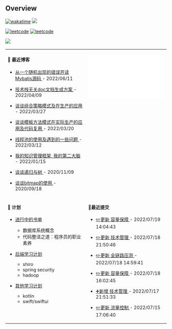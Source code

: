 
## Overview

[![wakatime](https://wakatime.com/badge/user/78591c59-95d5-4479-b2fc-988c35f31d59.svg)](https://wakatime.com/@78591c59-95d5-4479-b2fc-988c35f31d59)
![](https://gpvc.arturio.dev/0xcaffebabe)

[![leetcode](https://leetcode-badge.haozibi.dev/v1cn/solved/0xcaffebabe.svg)](https://leetcode.cn/u/0xcaffebabe/) [![leetcode](https://leetcode-badge.haozibi.dev/v1cn/accepted-rate/0xcaffebabe.svg)](https://leetcode.cn/u/0xcaffebabe/)

![](https://github-readme-stats.vercel.app/api/wakatime?username=0xcaffebabe&layout=compact&langs_count=12&theme=dark)

<table>

<tr>
<td valign="top" width="50%">

#### 📖 最近博客


* <a href="https://0xcaffebabe.github.io/java/2022/06/11/%E4%BB%8E%E4%B8%80%E4%B8%AA%E9%9A%8F%E6%9C%BA%E5%87%BA%E7%8E%B0%E7%9A%84%E9%94%99%E8%AF%AF%E5%BC%80%E8%AF%BBMybatis%E6%BA%90%E7%A0%81.html" target="_blank"> 从一个随机出现的错误开读Mybatis源码 </a> - 2022/06/11 

    
* <a href="https://0xcaffebabe.github.io/%E6%97%A5%E5%B8%B8/2022/04/09/%E6%8A%80%E6%9C%AF%E6%A0%88%E6%97%A0%E5%85%B3doc%E6%96%87%E6%A1%A3%E7%94%9F%E6%88%90%E6%96%B9%E6%A1%88.html" target="_blank"> 技术栈无关doc文档生成方案 </a> - 2022/04/09 

    
* <a href="https://0xcaffebabe.github.io/%E8%AE%BE%E8%AE%A1%E6%A8%A1%E5%BC%8F/2022/03/27/%E8%B0%88%E8%B0%88%E7%BB%84%E5%90%88%E7%AD%96%E7%95%A5%E6%A8%A1%E5%BC%8F%E5%8F%8A%E5%9C%A8%E7%94%9F%E4%BA%A7%E7%9A%84%E5%BA%94%E7%94%A8.html" target="_blank"> 谈谈组合策略模式及在生产的应用 </a> - 2022/03/27 

    
* <a href="https://0xcaffebabe.github.io/%E8%AE%BE%E8%AE%A1%E6%A8%A1%E5%BC%8F/2022/03/20/%E8%B0%88%E8%B0%88%E6%A8%A1%E6%9D%BF%E6%96%B9%E6%B3%95%E6%A8%A1%E5%BC%8F%E5%9C%A8%E5%AE%9E%E9%99%85%E7%94%9F%E4%BA%A7%E7%9A%84%E5%BA%94%E7%94%A8%E5%8F%8A%E4%BB%A3%E7%A0%81%E5%A4%8D%E7%94%A8.html" target="_blank"> 谈谈模板方法模式在实际生产的应用及代码复用 </a> - 2022/03/20 

    
* <a href="https://0xcaffebabe.github.io/java/2022/03/12/%E7%BA%BF%E7%A8%8B%E6%B1%A0%E7%9A%84%E4%BD%BF%E7%94%A8%E5%8F%8A%E9%81%87%E5%88%B0%E7%9A%84%E4%B8%80%E4%BA%9B%E9%97%AE%E9%A2%98.html" target="_blank"> 线程池的使用及遇到的一些问题 </a> - 2022/03/12 

    
* <a href="https://0xcaffebabe.github.io/%E7%94%9F%E6%B6%AF/2022/01/15/%E6%88%91%E7%9A%84%E7%9F%A5%E8%AF%86%E7%AE%A1%E7%90%86%E6%A1%86%E6%9E%B6,%E6%88%91%E7%9A%84%E7%AC%AC%E4%BA%8C%E5%A4%A7%E8%84%91.html" target="_blank"> 我的知识管理框架, 我的第二大脑 </a> - 2022/01/15 

    
* <a href="https://0xcaffebabe.github.io/%E7%AE%97%E6%B3%95/2020/11/09/%E8%B0%88%E8%B0%88%E9%80%92%E5%BD%92%E4%B8%8E%E6%A0%91.html" target="_blank"> 谈谈递归与树 </a> - 2020/11/09 

    
* <a href="https://0xcaffebabe.github.io/%E7%AE%97%E6%B3%95/2020/09/18/%E8%B0%88%E8%B0%88bitmap%E7%9A%84%E4%BD%BF%E7%94%A8.html" target="_blank"> 谈谈bitmap的使用 </a> - 2020/09/18 

        

</td>

<td valign="top" width="50%">

![](https://raw.githubusercontent.com/0xcaffebabe/github-stats/master/generated/overview.svg)

</td>

</tr>

<tr>

<td valign="top" width="50%">

#### 📝 计划

- [进行中的书单](https://github.com/users/0xcaffebabe/projects/4)
  - 数据库系统概念
  - 代码整洁之道：程序员的职业素养


- [后端学习计划](https://github.com/users/0xcaffebabe/projects/1)
  - shiro
  - spring security
  - hadoop


- [其他学习计划](https://github.com/users/0xcaffebabe/projects/3)
  - kotlin
  - swift/swiftui


<td>

#### 🌴最近提交


  * <a href="https://github.com/0xcaffebabe/note/commit/8c314803cf54c9fae5bd5d1d939bb0d7e1ffb6b0" target="_blank"> ✏️更新 容量保障 </a> - 2022/07/19 14:04:43 

    
  * <a href="https://github.com/0xcaffebabe/note/commit/eb7eab7a3e0c97647f88ab27da2f7cb31e36b838" target="_blank"> ✏️更新 技术管理 </a> - 2022/07/18 21:50:46 

    
  * <a href="https://github.com/0xcaffebabe/note/commit/2a6b09ba88c0580317376405a58923e002808240" target="_blank"> ✏️更新 全链路压测 </a> - 2022/07/18 14:59:41 

    
  * <a href="https://github.com/0xcaffebabe/note/commit/6a11bbc932886fc5499f116a2ee6146711b8ff2b" target="_blank"> ✏️更新 容量保障 </a> - 2022/07/18 16:02:45 

    
  * <a href="https://github.com/0xcaffebabe/note/commit/d6f9cb68841465798d28d0a7b57c0714f1e7b6fc" target="_blank"> ➕新增 技术管理 </a> - 2022/07/17 21:51:33 

    
  * <a href="https://github.com/0xcaffebabe/note/commit/4f0d5e724a36dfcf422a165896c9ec98010a3e98" target="_blank"> ✏️更新 流量控制 </a> - 2022/07/15 17:06:40 

    

</td>

</tr>

</table>

